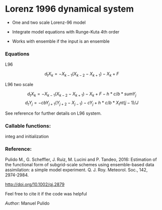 # Lorenz 1996 dynamical system 

- One and two scale Lorenz-96 model

- Integrate model equations with Runge-Kuta 4th order

- Works with ensemble if the input is an ensemble

### Equations
L96

$$d_t X_k = - X_{k-1} (X_{k-2} - X_{k+1} ) - X_k + F$$

L96 two scale

$$d_t X_k = - X_{k-1}  (X_{k-2} - X_{k+1} ) - X_k + F - h*c/b * sum Y_j$$
$$d_t Y_j = - c b Y_{j+1}  (Y_{j+2} - X_{j-1} ) - c Y_j + h*c/b * X_int(j-1)/J$$

See reference for further details on L96 system.

### Callable functions: 
   integ and initialization

 
### Reference:

Pulido M., G. Scheffler, J. Ruiz, M. Lucini and P. Tandeo, 2016: Estimation of the functional form of subgrid-scale schemes using ensemble-based data assimilation: a simple model experiment. Q. J.  Roy. Meteorol. Soc.,  142, 2974-2984.

http://doi.org/10.1002/qj.2879

Feel free to cite it if the code was helpful

*Author:* Manuel Pulido
